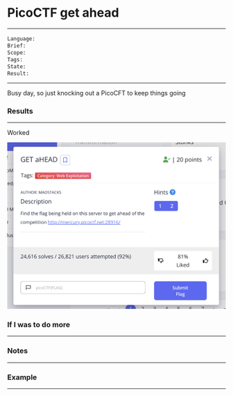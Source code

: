 # PicoCTF get ahead

---
```
Language: 
Brief: 
Scope: 
Tags: 
State: 
Result: 
```
---

Busy day, so just knocking out a PicoCFT to keep things going

### Results

---

Worked

![](media/sc1.png)

### If I was to do more

---

### Notes

---

### Example 

---
